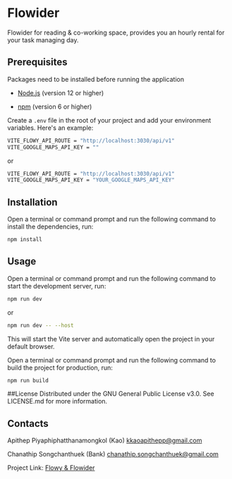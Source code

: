 # Flowider
Flowider for reading & co-working space, provides you an hourly rental for your task managing day.

## Prerequisites
Packages need to be installed before running the application

- [Node.js](https://nodejs.org/en) (version 12 or higher)

- [npm](https://www.npmjs.com/) (version 6 or higher)

Create a ```.env``` file in the root of your project and add your environment variables. Here's an example:
```bash
VITE_FLOWY_API_ROUTE = "http://localhost:3030/api/v1"
VITE_GOOGLE_MAPS_API_KEY = ""
```
or
```bash
VITE_FLOWY_API_ROUTE = "http://localhost:3030/api/v1"
VITE_GOOGLE_MAPS_API_KEY = "YOUR_GOOGLE_MAPS_API_KEY"
```

## Installation
Open a terminal or command prompt and run the following command to install the dependencies, run:
```bash
npm install
```

## Usage
Open a terminal or command prompt and run the following command to start the development server, run:
```bash
npm run dev
```
or
```bash
npm run dev -- --host
```

This will start the Vite server and automatically open the project in your default browser.

Open a terminal or command prompt and run the following command to build the project for production, run:
```bash
npm run build
```

##License
Distributed under the GNU General Public License v3.0. See LICENSE.md for more information.

## Contacts
Apithep Piyaphiphatthanamongkol (Kao) [kkaoapithepp@gmail.com](mailto:kkaoapithepp@gmail.com)

Chanathip Songchanthuek (Bank) [chanathip.songchanthuek@gmail.com](mailto:chanathip.songchanthuek@gmail.com)

Project Link: [Flowy & Flowider](https://github.com/users/kaoapithepp/projects/1/views/1)
